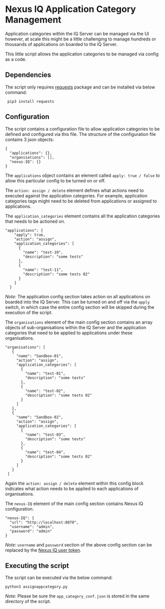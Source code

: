 # Nexus IQ Application Category Management
Application categories within the IQ Server can be managed via the UI however, at scale this might be a little challenging to manage hundreds or thousands of applications on boarded to the IQ Server.

This little script allows the application categories to be managed via config as a code.

## Dependencies
The script only requires [requests](https://docs.python-requests.org/en/master/) package and can be installed via below command:

```
 pip3 install requests
```

 ## Configuration
 The script contains a configuration file to allow application categories to be defined and configured via this file. The structure of the configuration file contains 3 json objects:

```
{
  "applications": {},
  "organisations": [],
  "nexus-IQ": {}
}
```
The `applications` object contains an element called `apply: true / false` to allow this particular config to be turned on or off.

The `action: assign / delete` element defines what actions need to executed against the application categories. For example, application categories tags might need to be deleted from applications or assigned to applications.

The `application_categories` element contains all the application categories that needs to be actioned on.

```
"applications": {
    "apply": true,
    "action": "assign",
    "application_categories": [
      {
        "name": "test-10",
        "description": "some tests"
      },
      {
        "name": "test-11",
        "description": "some tests 02"
      }
    ]
  }
```

*Note:* The application config section takes action on all applications on boarded into the IQ Server. This can be turned on and off via the `apply` switch, in which case the entire config section will be skipped during the execution of the script.

The `organisations` element of the main config section contains an array objects of sub-organisations within the IQ Server and the application categories that need to be applied to applications under these organisations.

```
"organisations": [
   {
     "name": "Sandbox-01",
     "action": "assign",
     "application_categories": [
       {
         "name": "test-01",
         "description": "some tests"
       },
       {
         "name": "test-02",
         "description": "some tests 02"
       }
     ]
   },
   {
     "name": "Sandbox-02",
     "action": "assign",
     "application_categories": [
       {
         "name": "test-03",
         "description": "some tests"
       },
       {
         "name": "test-04",
         "description": "some tests 02"
       }
     ]
   }
 ]
```

Again the `action: assign / delete` element within this config block indicates what action needs to be applied to each applications of organisations.

The `nexus-IQ` element of the main config section contains Nexus IQ configuration.

```
"nexus-IQ": {
  "url": "http://localhost:8070",
  "username": "admin",
  "password": "admin"
}
```
*Note*: `username` and `password` section of the above config section can be replaced by the [Nexus IQ user token](https://help.sonatype.com/iqserver/managing/user-management/user-tokens).

## Executing the script

The script can be executed via the below command:

```
python3 assignappcategory.py
```
*Note:* Please be sure the `app_category_conf.json` is stored in the same directory of the script.  
